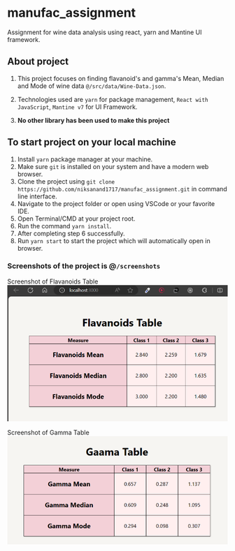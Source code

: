 # manufac_assignment

Assignment for wine data analysis using react, yarn and Mantine UI framework.

## About project

1. This project focuses on finding flavanoid's and gamma's Mean, Median and Mode of wine data `@/src/data/Wine-Data.json`.

2. Technologies used are `yarn` for package management, `React with JavaScript`, `Mantine v7` for UI Framework.

3. **No other library has been used to make this project**

## To start project on your local machine

1. Install `yarn` package manager at your machine.
2. Make sure `git` is installed on your system and have a modern web browser.
3. Clone the project using `git clone https://github.com/niksanand1717/manufac_assignment.git` in command line interface.
4. Navigate to the project folder or open using VSCode or your favorite IDE.
5. Open Terminal/CMD at your project root.
6. Run the command `yarn install`.
7. After completing step 6 successfully.
8. Run `yarn start` to start the project which will automatically open in browser.

### Screenshots of the project is @`/screenshots`

Screenshot of Flavanoids Table
![screenshot of Flavanoids data table](https://github.com/niksanand1717/manufac_assignment/blob/main/screenshots/flavanoids%20table.png)

Screenshot of Gamma Table
![screenshot of Gamma data table](https://raw.githubusercontent.com/niksanand1717/manufac_assignment/main/screenshots/gaama%20table.png)
